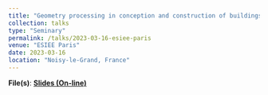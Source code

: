 ```yaml
---
title: "Geometry processing in conception and construction of buildings"
collection: talks
type: "Seminary"
permalink: /talks/2023-03-16-esiee-paris
venue: "ESIEE Paris"
date: 2023-03-16
location: "Noisy-le-Grand, France"
---
```

**File(s)**: [**Slides (On-line)**](https://docs.google.com/presentation/d/1Xtp_lEuXGlNZPZMBfTjmyOaRsFkRc_vLxyQx3TAoxiE/edit?usp=sharing)
